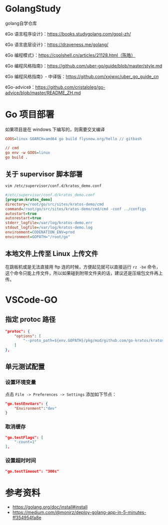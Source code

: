 # GolangStudy
golang自学仓库

《Go 语言程序设计》：https://books.studygolang.com/gopl-zh/

《Go 语言底层设计》：https://draveness.me/golang/

《Go 编程模式》：https://coolshell.cn/articles/21128.html（陈皓）

《Go 编程风格指南》：https://github.com/uber-go/guide/blob/master/style.md

《Go 编程风格指南》- 中译版：https://github.com/xxjwxc/uber_go_guide_cn

《Go-advice》：https://github.com/cristaloleg/go-advice/blob/master/README_ZH.md



# Go 项目部署

如果项目是在 windows 下编写的，则需要交叉编译

```ini
GOOS=linux GOARCH=amd64 go build flysnow.org/hello // gitbash

// cmd
go env -w GOOS=linux 
go build .
```

## 关于 supervisor 脚本部署

```bash
vim /etc/supervisor/conf.d/kratos_demo.conf
```

```ini
#/etc/supervisor/conf.d/kratos_demo.conf
[program:kratos_demo]
directory=/root/go/src/sites/kratos-demo/cmd
command=/root/go/src/sites/kratos-demo/cmd/cmd -conf ../configs 
autostart=true
autorestart=true
stderr_logfile=/var/log/kratos-demo.err
stdout_logfile=/var/log/kratos-demo.log
environment=CODENATION_ENV=prod
environment=GOPATH="/root/go"
```

## 本地文件上传至 Linux 上传文件

在跳板机或是无法直接用 ftp 连的时候，方便起见就可以直接运行 `rz -be` 命令，这个命令只能上传文件，所以如果碰到附带文件夹的话，建议还是压缩包文件再上传。

# VSCode-GO 

## 指定 protoc 路径

```json
"protoc": {  
    "options": [
        "--proto_path=${env.GOPATH}/pkg/mod/github.com/go-kratos/kratos/v2@v2.0.0-alpha6/third_party"
    ]
},
```

## 单元测试配置

### 设置环境变量

点击 `File -> Preferences -> Settings` 添加如下节点：

```json
"go.testEnvVars": {
    "Environment":"dev"
}
```

### 取消缓存

```json
"go.testFlags": [
    "-count=1"
],
```

### 设置超时时间

```json
"go.testTimeout": "300s"
```



# 参考资料

- https://golang.org/doc/install#install
- https://medium.com/@monirz/deploy-golang-app-in-5-minutes-ff354954fa8e